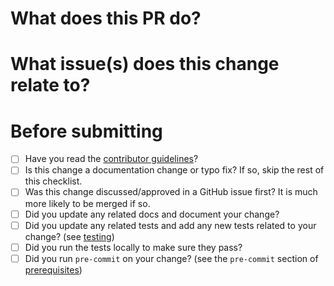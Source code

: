 # What does this PR do?

<!--
Please briefly describe your change, including what problem the change fixes, and any context
necessary for understanding the change
-->

# What issue(s) does this change relate to?

<!--
Please include any issues related to this pull request, including 'Fixes' if the issue is resolved
by this pull request.
Example:
- Fixes #42
- Related to #1234
-->

# Before submitting
- [ ] Have you read the [contributor guidelines](https://github.com/mosaicml/composer/blob/dev/CONTRIBUTING.md)?
- [ ] Is this change a documentation change or typo fix? If so, skip the rest of this checklist.
- [ ] Was this change discussed/approved in a GitHub issue first? It is much more likely to be merged if so.
- [ ] Did you update any related docs and document your change?
- [ ] Did you update any related tests and add any new tests related to your change? (see [testing](https://github.com/mosaicml/composer/blob/dev/CONTRIBUTING.md#running-tests))
- [ ] Did you run the tests locally to make sure they pass?
- [ ] Did you run `pre-commit` on your change? (see the `pre-commit` section of [prerequisites](https://github.com/mosaicml/composer/blob/dev/CONTRIBUTING.md#prerequisites))

<!--
Thanks so much for contributing to composer! We really appreciate it :)
-->
